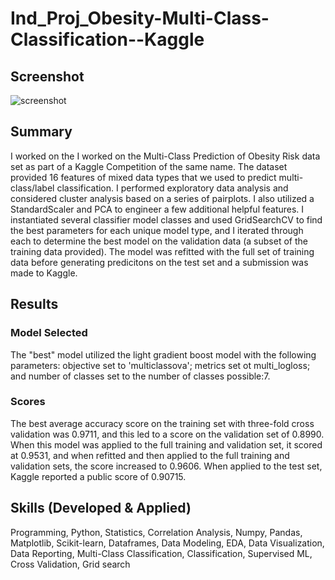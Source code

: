 # Ind_Proj_Obesity-Multi-Class-Classification--Kaggle

## Screenshot
![screenshot](https://github.com/dmarks84/Ind_Project_Obesity-Multi-Class-Classification--Kaggle/blob/main/obesity_screenshot.png?raw=true)

## Summary
I worked on the I worked on the Multi-Class Prediction of Obesity Risk data set as part of a Kaggle Competition of the same name.  The dataset provided 16 features of mixed data types that we used to predict multi-class/label classification.  I performed exploratory data analysis and considered cluster analysis based on a series of pairplots.  I also utilized a StandardScaler and PCA to engineer a few additional helpful features.  I instantiated several classifier model classes and used GridSearchCV to find the best parameters for each unique model type, and I iterated through each to determine the best model on the validation data (a subset of the training data provided).  The model was refitted with the full set of training data before generating predicitons on the test set and a submission was made to Kaggle.  

## Results
### Model Selected
The "best" model utilized the light gradient boost model with the following parameters: objective set to 'multiclassova'; metrics set ot multi_logloss; and number of classes set to the number of classes possible:7.  

### Scores
The best average accuracy score on the training set with three-fold cross validation was 0.9711, and this led to a score on the validation set of 0.8990.  When this model was applied to the full training and validation set, it scored at 0.9531, and when refitted and then applied to the full training and validation sets, the score increased to 0.9606.  When applied to the test set, Kaggle reported a public score of 0.90715.

## Skills (Developed & Applied)
Programming, Python, Statistics, Correlation Analysis, Numpy, Pandas, Matplotlib, Scikit-learn, Dataframes, Data Modeling, EDA, Data Visualization, Data Reporting, Multi-Class Classification, Classification, Supervised ML, Cross Validation, Grid search
